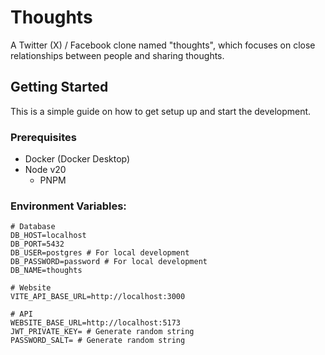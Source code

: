 # Thoughts

A Twitter (X) / Facebook clone named "thoughts", which focuses on close relationships between people and sharing thoughts.

## Getting Started

This is a simple guide on how to get setup up and start the development.

### Prerequisites

- Docker (Docker Desktop)
- Node v20
  - PNPM

### Environment Variables:

```shell
# Database
DB_HOST=localhost
DB_PORT=5432
DB_USER=postgres # For local development
DB_PASSWORD=password # For local development
DB_NAME=thoughts

# Website
VITE_API_BASE_URL=http://localhost:3000

# API
WEBSITE_BASE_URL=http://localhost:5173
JWT_PRIVATE_KEY= # Generate random string
PASSWORD_SALT= # Generate random string
```
